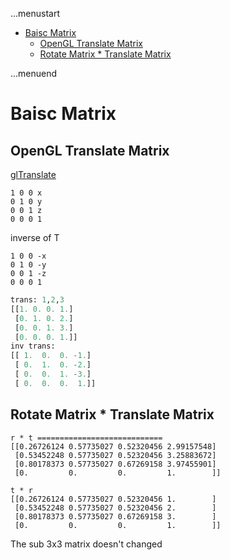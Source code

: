 ...menustart

 - [Baisc Matrix](#08163a27aecbef98b47104e0cdff2525)
     - [OpenGL Translate Matrix](#58b32e30d52750731e17d9dc712c4ad4)
     - [Rotate Matrix * Translate Matrix](#fceb7b6311eb69de1f336e19520c5ac0)

...menuend


<h2 id="08163a27aecbef98b47104e0cdff2525"></h2>


# Baisc Matrix

<h2 id="58b32e30d52750731e17d9dc712c4ad4"></h2>


## OpenGL Translate Matrix

[glTranslate](https://lmb.informatik.uni-freiburg.de/people/reisert/opengl/doc/glTranslate.html)

```
1 0 0 x
0 1 0 y
0 0 1 z
0 0 0 1
```

inverse of T 

```
1 0 0 -x
0 1 0 -y
0 0 1 -z
0 0 0 1
```

```python
trans: 1,2,3
[[1. 0. 0. 1.]
 [0. 1. 0. 2.]
 [0. 0. 1. 3.]
 [0. 0. 0. 1.]]
inv trans:
[[ 1.  0.  0. -1.]
 [ 0.  1.  0. -2.]
 [ 0.  0.  1. -3.]
 [ 0.  0.  0.  1.]]
```


<h2 id="fceb7b6311eb69de1f336e19520c5ac0"></h2>


##  Rotate Matrix * Translate Matrix 

```
r * t ============================
[[0.26726124 0.57735027 0.52320456 2.99157548]
 [0.53452248 0.57735027 0.52320456 3.25883672]
 [0.80178373 0.57735027 0.67269158 3.97455901]
 [0.         0.         0.         1.        ]]

t * r 
[[0.26726124 0.57735027 0.52320456 1.        ]
 [0.53452248 0.57735027 0.52320456 2.        ]
 [0.80178373 0.57735027 0.67269158 3.        ]
 [0.         0.         0.         1.        ]]
```

The sub 3x3 matrix doesn't changed


